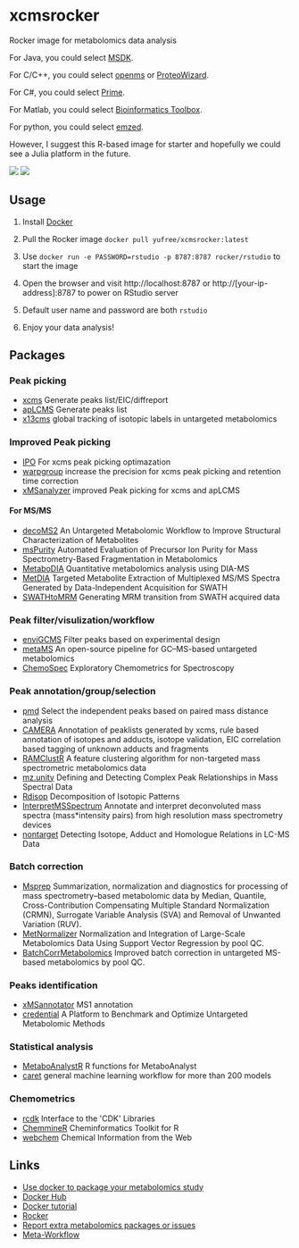 # xcmsrocker

Rocker image for metabolomics data analysis

For Java, you could select [MSDK](https://msdk.github.io/).

For C/C++, you could select [openms](https://www.openms.de/) or [ProteoWizard](http://proteowizard.sourceforge.net/).

For C#, you could select [Prime](http://prime.psc.riken.jp/).

For Matlab, you could select [Bioinformatics Toolbox](https://www.nature.com/protocolexchange/protocols/4347#).

For python, you could select [emzed](http://emzed.ethz.ch/index.html).

However, I suggest this R-based image for starter and hopefully we could see a Julia platform in the future.

[![](https://images.microbadger.com/badges/image/yufree/xcmsrocker.svg)](https://microbadger.com/images/yufree/xcmsrocker "Get your own image badge on microbadger.com") [![](https://images.microbadger.com/badges/version/yufree/xcmsrocker.svg)](https://microbadger.com/images/yufree/xcmsrocker "Get your own version badge on microbadger.com")

## Usage

1. Install [Docker](https://www.docker.com/)

2. Pull the Rocker image `docker pull yufree/xcmsrocker:latest`

3. Use `docker run -e PASSWORD=rstudio -p 8787:8787 rocker/rstudio` to start the image

4. Open the browser and visit http://localhost:8787 or http://[your-ip-address]:8787 to power on RStudio server

5. Default user name and password are both `rstudio`

6. Enjoy your data analysis!

## Packages

### Peak picking

- [xcms](https://bioconductor.org/packages/release/bioc/html/xcms.html) Generate peaks list/EIC/diffreport
- [apLCMS](https://sourceforge.net/projects/aplcms/) Generate peaks list
- [x13cms](http://pubs.acs.org/doi/10.1021/ac403384n) global tracking of isotopic labels in untargeted metabolomics

### Improved Peak picking

- [IPO](https://bioconductor.org/packages/release/bioc/html/IPO.html) For xcms peak picking optimazation
- [warpgroup](https://academic.oup.com/bioinformatics/article-lookup/doi/10.1093/bioinformatics/btv564) increase the precision for xcms peak picking and retention time correction
- [xMSanalyzer](https://bmcbioinformatics.biomedcentral.com/articles/10.1186/1471-2105-14-15) improved Peak picking for xcms and apLCMS

#### For MS/MS

- [decoMS2](https://pubs.acs.org/doi/10.1021/ac400751j) An Untargeted Metabolomic Workflow to Improve Structural Characterization of Metabolites
- [msPurity](https://pubs.acs.org/doi/10.1021/acs.analchem.6b04358) Automated Evaluation of Precursor Ion Purity for Mass Spectrometry-Based Fragmentation in Metabolomics
- [MetaboDIA](https://pubs.acs.org/doi/10.1021/acs.analchem.6b05006) Quantitative metabolomics analysis using DIA-MS
- [MetDIA](http://www.metabolomics-shanghai.org/softwaredetail.php?id=40) Targeted Metabolite Extraction of Multiplexed MS/MS Spectra Generated by Data-Independent Acquisition for SWATH
- [SWATHtoMRM](http://www.metabolomics-shanghai.org/softwaredetail.php?id=128) Generating MRM transition from SWATH acquired data

### Peak filter/visulization/workflow

- [enviGCMS](https://cran.r-project.org/web/packages/enviGCMS/index.html) Filter peaks based on experimental design
- [metaMS](https://www.ncbi.nlm.nih.gov/pubmed/24656939)  An open-source pipeline for GC–MS-based untargeted metabolomics
- [ChemoSpec](https://cran.r-project.org/web/packages/ChemoSpec/index.html) Exploratory Chemometrics for Spectroscopy

### Peak annotation/group/selection

- [pmd](https://www.sciencedirect.com/science/article/pii/S0003267018313047) Select the independent peaks based on paired mass distance analysis
- [CAMERA](https://bioconductor.org/packages/release/bioc/html/CAMERA.html) Annotation of peaklists generated by xcms, rule based annotation of isotopes and adducts, isotope validation, EIC correlation based tagging of unknown adducts and fragments
- [RAMClustR](https://pubs.acs.org/doi/abs/10.1021/ac501530d) A feature clustering algorithm for non-targeted mass spectrometric metabolomics data
- [mz.unity](http://pubs.acs.org/doi/abs/10.1021/acs.analchem.6b01702) Defining and Detecting Complex Peak Relationships in Mass Spectral Data
- [Rdisop](https://bioconductor.org/packages/release/bioc/html/Rdisop.html) Decomposition of Isotopic Patterns
- [InterpretMSSpectrum](https://pubs.acs.org/doi/10.1021/acs.analchem.6b02743) Annotate and interpret deconvoluted mass spectra (mass*intensity pairs) from high resolution mass spectrometry devices
- [nontarget](https://cran.r-project.org/web/packages/nontarget/index.html) Detecting Isotope, Adduct and Homologue Relations in LC-MS Data

### Batch correction

- [Msprep](https://github.com/KechrisLab/MSPrep) Summarization, normalization and diagnostics for processing of mass spectrometry–based metabolomic data by Median, Quantile, Cross-Contribution Compensating Multiple Standard Normalization (CRMN), Surrogate Variable Analysis (SVA) and Removal of Unwanted Variation (RUV). 
- [MetNormalizer](https://github.com/jaspershen/MetNormalizer)  Normalization and Integration of Large-Scale Metabolomics Data Using Support Vector Regression by pool QC.
- [BatchCorrMetabolomics](https://www.ncbi.nlm.nih.gov/pmc/articles/PMC4796354/) Improved batch correction in untargeted MS-based metabolomics by pool QC.

### Peaks identification

- [xMSannotator](http://pubs.acs.org/doi/abs/10.1021/acs.analchem.6b01214) MS1 annotation 
- [credential](http://pubs.acs.org/doi/abs/10.1021/ac503092d) A Platform to Benchmark and Optimize Untargeted Metabolomic Methods

### Statistical analysis

- [MetaboAnalystR](https://github.com/xia-lab/MetaboAnalystR) R functions for MetaboAnalyst
- [caret](http://topepo.github.io/caret/index.html) general machine learning workflow for more than 200 models

### Chemometrics

- [rcdk](https://cran.r-project.org/web/packages/rcdk/index.html) Interface to the 'CDK' Libraries
- [ChemmineR](https://www.bioconductor.org/packages/devel/bioc/vignettes/ChemmineR/inst/doc/ChemmineR.html) Cheminformatics Toolkit for R 
- [webchem](https://github.com/ropensci/webchem) Chemical Information from the Web 

## Links

- [Use docker to package your metabolomics study](https://yufree.cn/en/2018/01/17/use-docker-to-package-your-metabolomics-study/)
- [Docker Hub](https://hub.docker.com/r/yufree/xcmsrocker/)
- [Docker tutorial](http://ropenscilabs.github.io/r-docker-tutorial/)
- [Rocker](https://www.rocker-project.org/)
- [Report extra metabolomics packages or issues](https://github.com/yufree/xcmsrocker/issues)
- [Meta-Workflow](https://bookdown.org/yufree/Metabolomics/)
